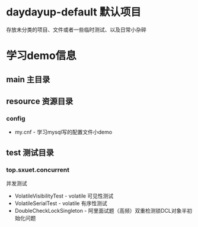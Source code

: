 # daydayup-default 默认项目

存放未分类的项目、文件或者一些临时测试、以及日常小杂碎

# 学习demo信息

## main 主目录

## resource 资源目录

### config

* my.cnf - 学习mysql写的配置文件小demo

## test 测试目录

### top.sxuet.concurrent

并发测试

* VolatileVisibilityTest - volatile 可见性测试
* VolatileSerialTest - volatile 有序性测试
* DoubleCheckLockSingleton - 阿里面试题（高频）双重检测锁DCL对象半初始化问题